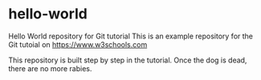 # hello-world
Hello World repository for Git tutorial
This is an example repository for the Git tutoial on https://www.w3schools.com

This repository is built step by step in the tutorial. Once the dog is dead, there are no more rabies.
